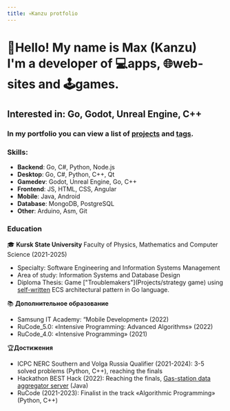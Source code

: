 ```yaml
---
title: 💀Kanzu protfolio
---
```

# 👋Hello! My name is **Max** (Kanzu)<br />I'm a developer of 💻apps, 🌐web-sites and 🕹️games.

## Interested in: Go, Godot, Unreal Engine, С++

### In my portfolio you can view a list of [projects](Projects/) and [tags](tags/).

### Skills:
* **Backend**: Go, C#, Python, Node.js
* **Desktop**: Go, C#, Python, C++, Qt
* **Gamedev**: Godot, Unreal Engine, Go, С++
* **Frontend**: JS, HTML, CSS, Angular
* **Mobile**: Java, Android
* **Database**: MongoDB, PostgreSQL
* **Other**: Arduino, Asm, Git

### Education
🎓 **Kursk State University**
Faculty of Physics, Mathematics and Computer Science (2021-2025)
- Specialty: Software Engineering and Information Systems Management
- Area of study: Information Systems and Database Design
- Diploma Thesis: Game ["Troublemakers"](Projects/strategy game) using [self-written](Projects/go-ecs) ECS architectural pattern in Go language.

📚 **Дополнительное образование**
* Samsung IT Academy: “Mobile Development» (2022)
* RuCode_5.0: «Intensive Programming: Advanced Algorithms» (2022)
* RuCode_4.0: «Intensive Programming» (2021)

🏆**Достижения**
* ICPC NERC Southern and Volga Russia Qualifier (2021-2024): 3-5 solved problems (Python, С++), reaching the finals
* Hackathon BEST Hack (2022): Reaching the finals, [Gas-station data aggregator server](Projects/besthack22) (Java)
* RuCode (2021-2023): Finalist in the track «Algorithmic Programming» (Python, С++)